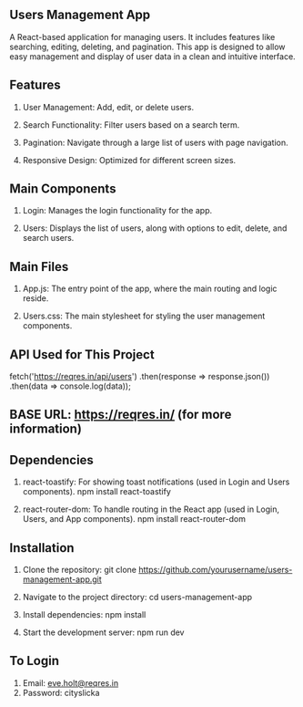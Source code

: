  ## Users Management App

A React-based application for managing users. It includes features like searching, editing, deleting, and pagination. This app is designed to allow easy management and display of user data in a clean and intuitive interface.


## Features

1. User Management: Add, edit, or delete users.

2. Search Functionality: Filter users based on a search term.

3. Pagination: Navigate through a large list of users with page navigation.

4. Responsive Design: Optimized for different screen sizes.


## Main Components

1. Login: Manages the login functionality for the app.

2. Users: Displays the list of users, along with options to edit, delete, and search users.


## Main Files
1. App.js: The entry point of the app, where the main routing and logic reside.

2. Users.css: The main stylesheet for styling the user management components.

## API Used for This Project

fetch('https://reqres.in/api/users')
  .then(response => response.json())
  .then(data => console.log(data));

## BASE URL: https://reqres.in/       (for more information)


## Dependencies

1. react-toastify: For showing toast notifications (used in Login and Users components).
   npm install react-toastify

2. react-router-dom: To handle routing in the React app (used in Login, Users, and App components).
   npm install react-router-dom


## Installation

1. Clone the repository:
git clone https://github.com/yourusername/users-management-app.git

2. Navigate to the project directory:
cd users-management-app

3. Install dependencies:
npm install

4. Start the development server:
npm run dev

## To Login

1. Email: eve.holt@reqres.in
2. Password: cityslicka